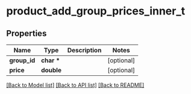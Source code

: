 # product_add_group_prices_inner_t

## Properties
Name | Type | Description | Notes
------------ | ------------- | ------------- | -------------
**group_id** | **char \*** |  | [optional] 
**price** | **double** |  | [optional] 

[[Back to Model list]](../README.md#documentation-for-models) [[Back to API list]](../README.md#documentation-for-api-endpoints) [[Back to README]](../README.md)



